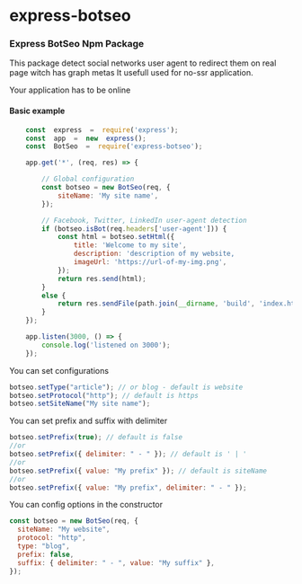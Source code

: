 # express-botseo

### Express BotSeo Npm Package

This package detect social networks user agent to redirect them on real page witch has graph metas
It usefull used for no-ssr application.

Your application has to be online

#### Basic example

```js
    const  express  =  require('express');
    const  app  =  new  express();
    const  BotSeo  =  require('express-botseo');

    app.get('*', (req, res) => {

        // Global configuration
        const botseo = new BotSeo(req, {
            siteName: 'My site name',
        });

        // Facebook, Twitter, LinkedIn user-agent detection
        if (botseo.isBot(req.headers['user-agent'])) {
            const html = botseo.setHtml({
                title: 'Welcome to my site',
                description: 'description of my website,
                imageUrl: 'https://url-of-my-img.png',
            });
            return res.send(html);
        }
        else {
            return res.sendFile(path.join(__dirname, 'build', 'index.html'));
        }
    });

    app.listen(3000, () => {
        console.log('listened on 3000');
    });
```

You can set configurations

```js
botseo.setType("article"); // or blog - default is website
botseo.setProtocol("http"); // default is https
botseo.setSiteName("My site name");
```

You can set prefix and suffix with delimiter

```js
botseo.setPrefix(true); // default is false
//or
botseo.setPrefix({ delimiter: " - " }); // default is ' | '
//or
botseo.setPrefix({ value: "My prefix" }); // default is siteName
//or
botseo.setPrefix({ value: "My prefix", delimiter: " - " });
```

You can config options in the constructor

```js
const botseo = new BotSeo(req, {
  siteName: "My website",
  protocol: "http",
  type: "blog",
  prefix: false,
  suffix: { delimiter: " - ", value: "My suffix" },
});
```
